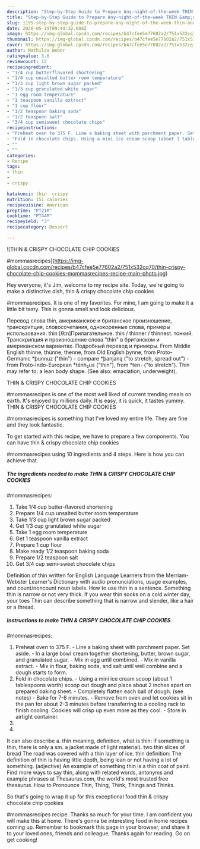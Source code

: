 ```yaml
---
description: "Step-by-Step Guide to Prepare Any-night-of-the-week THIN &amp;amp; CRISPY CHOCOLATE CHIP COOKIES  #mommasrecipes"
title: "Step-by-Step Guide to Prepare Any-night-of-the-week THIN &amp;amp; CRISPY CHOCOLATE CHIP COOKIES  #mommasrecipes"
slug: 1195-step-by-step-guide-to-prepare-any-night-of-the-week-thin-and-amp-crispy-chocolate-chip-cookies-mommasrecipes
date: 2020-05-19T09:44:32.684Z
image: https://img-global.cpcdn.com/recipes/b47cfee5e77602a2/751x532cq70/thin-crispy-chocolate-chip-cookies-mommasrecipes-recipe-main-photo.jpg
thumbnail: https://img-global.cpcdn.com/recipes/b47cfee5e77602a2/751x532cq70/thin-crispy-chocolate-chip-cookies-mommasrecipes-recipe-main-photo.jpg
cover: https://img-global.cpcdn.com/recipes/b47cfee5e77602a2/751x532cq70/thin-crispy-chocolate-chip-cookies-mommasrecipes-recipe-main-photo.jpg
author: Mathilda Weber
ratingvalue: 3.6
reviewcount: 12
recipeingredient:
- "1/4 cup butterflavored shortening"
- "1/4 cup unsalted butter room temperature"
- "1/3 cup light brown sugar packed"
- "1/3 cup granulated white sugar"
- "1 egg room temperature"
- "1 teaspoon vanilla extract"
- "1 cup flour"
- "1/2 teaspoon baking soda"
- "1/2 teaspoon salt"
- "3/4 cup semisweet chocolate chips"
recipeinstructions:
- "Preheat oven to 375 F. Line a baking sheet with parchment paper. Set aside. In a large bowl cream together shortening, butter, brown sugar, and granulated sugar. Mix in egg until combined. Mix in vanilla extract. Mix in flour, baking soda, and salt until well combine and a dough starts to form."
- "Fold in chocolate chips. Using a mini ice cream scoop (about 1 tablespoons worth) scoop out dough and place about 2 inches apart on prepared baking sheet. Completely flatten each ball of dough. (see notes) Bake for 7-8 minutes. Remove from oven and let cookies sit in the pan for about 2-3 minutes before transferring to a cooling rack to finish cooling. Cookies will crisp up even more as they cool. Store in airtight container."
- ""
- ""
categories:
- Recipe
tags:
- thin
- 
- crispy

katakunci: thin  crispy 
nutrition: 151 calories
recipecuisine: American
preptime: "PT21M"
cooktime: "PT44M"
recipeyield: "3"
recipecategory: Dessert

---
```



![THIN &amp; CRISPY CHOCOLATE CHIP COOKIES

#mommasrecipes](https://img-global.cpcdn.com/recipes/b47cfee5e77602a2/751x532cq70/thin-crispy-chocolate-chip-cookies-mommasrecipes-recipe-main-photo.jpg)

Hey everyone, it's Jim, welcome to my recipe site. Today, we're going to make a distinctive dish, thin &amp; crispy chocolate chip cookies

#mommasrecipes. It is one of my favorites. For mine, I am going to make it a little bit tasty. This is gonna smell and look delicious.

Перевод слова thin, американское и британское произношение, транскрипция, словосочетания, однокоренные слова, примеры использования. thin [θɪn]Прилагательное. thin / thinner / thinnest. тонкий. Транскрипция и произношение слова &#34;thin&#34; в британском и американском вариантах. Подробный перевод и примеры. From Middle English thinne, thünne, thenne, from Old English þynne, from Proto-Germanic *þunnuz (&#34;thin&#34;) - compare *þanjaną (&#34;to stretch, spread out&#34;) - from Proto-Indo-European *ténh₂us (&#34;thin&#34;), from *ten- (&#34;to stretch&#34;). Thin may refer to: a lean body shape. (See also: emaciation, underweight).

THIN &amp; CRISPY CHOCOLATE CHIP COOKIES

#mommasrecipes is one of the most well liked of current trending meals on earth. It's enjoyed by millions daily. It is easy, it is quick, it tastes yummy. THIN &amp; CRISPY CHOCOLATE CHIP COOKIES

#mommasrecipes is something that I've loved my entire life. They are fine and they look fantastic.


To get started with this recipe, we have to prepare a few components. You can have thin &amp; crispy chocolate chip cookies

#mommasrecipes using 10 ingredients and 4 steps. Here is how you can achieve that.

<!--inarticleads1-->

##### The ingredients needed to make THIN &amp; CRISPY CHOCOLATE CHIP COOKIES

#mommasrecipes:

1. Take 1/4 cup butter-flavored shortening
1. Prepare 1/4 cup unsalted butter room temperature
1. Take 1/3 cup light brown sugar packed
1. Get 1/3 cup granulated white sugar
1. Take 1 egg room temperature
1. Get 1 teaspoon vanilla extract
1. Prepare 1 cup flour
1. Make ready 1/2 teaspoon baking soda
1. Prepare 1/2 teaspoon salt
1. Get 3/4 cup semi-sweet chocolate chips


Definition of thin written for English Language Learners from the Merriam-Webster Learner&#39;s Dictionary with audio pronunciations, usage examples, and count/noncount noun labels. How to use thin in a sentence. Something thin is narrow or not very thick. If you wear thin socks on a cold winter day, your toes Thin can describe something that is narrow and slender, like a hair or a thread. 

<!--inarticleads2-->

##### Instructions to make THIN &amp; CRISPY CHOCOLATE CHIP COOKIES

#mommasrecipes:

1. Preheat oven to 375 F. - Line a baking sheet with parchment paper. Set aside. - In a large bowl cream together shortening, butter, brown sugar, and granulated sugar. - Mix in egg until combined. - Mix in vanilla extract. - Mix in flour, baking soda, and salt until well combine and a dough starts to form.
1. Fold in chocolate chips. - Using a mini ice cream scoop (about 1 tablespoons worth) scoop out dough and place about 2 inches apart on prepared baking sheet. - Completely flatten each ball of dough. (see notes) - Bake for 7-8 minutes. - Remove from oven and let cookies sit in the pan for about 2-3 minutes before transferring to a cooling rack to finish cooling. Cookies will crisp up even more as they cool. - Store in airtight container.
1. 
1. 


It can also describe a. thin meaning, definition, what is thin: if something is thin, there is only a sm. a jacket made of light material). two thin slices of bread The road was covered with a thin layer of ice. thin definition: The definition of thin is having little depth, being lean or not having a lot of something. (adjective) An example of something thin is a thin coat of paint. Find more ways to say thin, along with related words, antonyms and example phrases at Thesaurus.com, the world&#39;s most trusted free thesaurus. How to Pronounce Thin, Thing, Think, Things and Thinks. 

So that's going to wrap it up for this exceptional food thin &amp; crispy chocolate chip cookies

#mommasrecipes recipe. Thanks so much for your time. I am confident you will make this at home. There's gonna be interesting food in home recipes coming up. Remember to bookmark this page in your browser, and share it to your loved ones, friends and colleague. Thanks again for reading. Go on get cooking!
